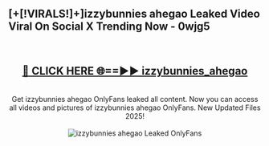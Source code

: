 <h2>[+[!VIRALS!]+]izzybunnies ahegao Leaked Video Viral On Social X Trending Now - 0wjg5</h2>
<br>
<div align="center">
<h2><a href="https://libra.edu.pl?izzybunnies_ahegao" rel="nofollow">🔴 CLICK HERE 🌐==►► izzybunnies_ahegao</a></h2>
<br>
Get izzybunnies ahegao OnlyFans leaked all content. Now you can access all videos and pictures of izzybunnies ahegao OnlyFans. New Updated Files 2025!
<br>
<br>
<a href="https://libra.edu.pl?izzybunnies_ahegao" rel="nofollow" data-target="animated-image.originalLink"><img src="https://i.ibb.co.com/WyWwxjT/player-gif2.gif" alt="izzybunnies ahegao Leaked OnlyFans" style="max-width: 100%; display: inline-block;" data-target="animated-image.originalImage"></a>
</div>
<br>